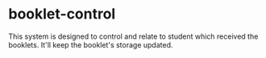 # booklet-control
This system is designed to control and relate to student which received the booklets. It'll keep the booklet's storage updated.
